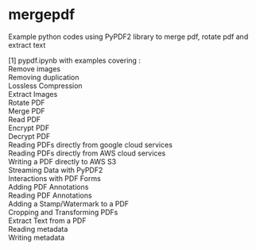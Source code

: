 # mergepdf

Example python codes using PyPDF2 library to merge pdf, rotate pdf and extract text


[1] pypdf.ipynb with examples covering :<br>
Remove images<br>
Removing duplication<br>
Lossless Compression<br>
Extract Images<br>
Rotate PDF<br>
Merge PDF<br>
Read PDF<br>
Encrypt PDF<br>
Decrypt PDF<br>
Reading PDFs directly from google cloud services<br>
Reading PDFs directly from AWS cloud services<br>
Writing a PDF directly to AWS S3<br>
Streaming Data with PyPDF2<br>
Interactions with PDF Forms<br>
Adding PDF Annotations<br>
Reading PDF Annotations<br>
Adding a Stamp/Watermark to a PDF<br>
Cropping and Transforming PDFs<br>
Extract Text from a PDF<br>
Reading metadata<br>
Writing metadata<br>
<br><br>

